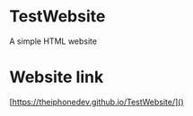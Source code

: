 # TestWebsite
A simple HTML website

# Website link
[https://theiphonedev.github.io/TestWebsite/]()

